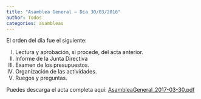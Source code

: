 ```yaml
---
title: "Asamblea General – Día 30/03/2016"
author: Todos
categories: asambleas
---
```


El orden del día fue el siguiente:

<ol type="I">
  <li>Lectura y aprobación, si procede, del acta anterior.</li>
  <li>Informe de la Junta Directiva</li>
  <li>Examen de los presupuestos.</li>
  <li>Organización de las actividades.</li>
  <li>Ruegos y preguntas.</li>
</ol>

Puedes descarga el acta completa aquí: [AsambleaGeneral_2017-03-30.pdf]({{site.url}}/documents/AsambleaGeneral_2017-03-30.pdf)
